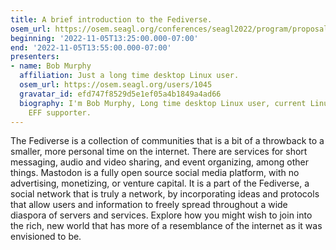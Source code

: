 ```yaml
---
title: A brief introduction to the Fediverse.
osem_url: https://osem.seagl.org/conferences/seagl2022/program/proposals/913
beginning: '2022-11-05T13:25:00.000-07:00'
end: '2022-11-05T13:55:00.000-07:00'
presenters:
- name: Bob Murphy
  affiliation: Just a long time desktop Linux user.
  osem_url: https://osem.seagl.org/users/1045
  gravatar_id: efd747f8529d5e1ef05a4b1849a4ad66
  biography: I'm Bob Murphy, Long time desktop Linux user, current Linux sysadmin,
    EFF supporter.
---
```


The Fediverse is a collection of communities that is a bit of a throwback to a smaller, more personal time on the internet.  There are services for short messaging, audio and video sharing, and event organizing, among other things.
Mastodon is a fully open source social media platform, with no advertising, monetizing, or venture capital.  It is a part of the Fediverse, a social network that is truly a network, by incorporating ideas and protocols that allow users and information to freely spread throughout a wide diaspora of servers and services.  Explore how you might wish to join into the rich, new world that has more of a resemblance of the internet as it was envisioned to be.
